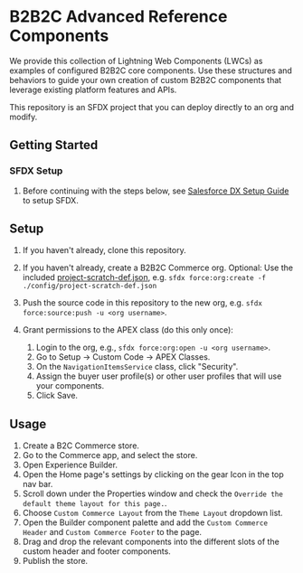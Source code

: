 # B2B2C Advanced Reference Components

We provide this collection of Lightning Web Components (LWCs) as examples of configured B2B2C core components. Use these structures and behaviors to guide your own creation of custom B2B2C components that leverage existing platform features and APIs.

This repository is an SFDX project that you can deploy directly to an org and modify.

## Getting Started

### SFDX Setup

1. Before continuing with the steps below, see [Salesforce DX Setup Guide](https://developer.salesforce.com/docs/atlas.en-us.sfdx_setup.meta/sfdx_setup/sfdx_setup_intro.htm) to setup SFDX.

## Setup

1. If you haven't already, clone this repository.
1. If you haven't already, create a B2B2C Commerce org.
   Optional: Use the included [project-scratch-def.json](config/project-scratch-def.json), e.g. `sfdx force:org:create -f ./config/project-scratch-def.json`
1. Push the source code in this repository to the new org, e.g. `sfdx force:source:push -u <org username>`.
1. Grant permissions to the APEX class (do this only once):

    1. Login to the org, e.g., `sfdx force:org:open -u <org username>`.
    1. Go to Setup -> Custom Code -> APEX Classes.
    1. On the `NavigationItemsService` class, click "Security".
    1. Assign the buyer user profile(s) or other user profiles that will use your components.
    1. Click Save.

## Usage

1. Create a B2C Commerce store.
1. Go to the Commerce app, and select the store.
1. Open Experience Builder.
1. Open the Home page's settings by clicking on the gear Icon in the top nav bar.
1. Scroll down under the Properties window and check the `Override the default theme layout for this page.`. 
1. Choose `Custom Commerce Layout` from the `Theme Layout` dropdown list.
1. Open the Builder component palette and add the `Custom Commerce Header` and `Custom Commerce Footer` to the page.
1. Drag and drop the relevant components into the different slots of the custom header and footer components.
1. Publish the store.
